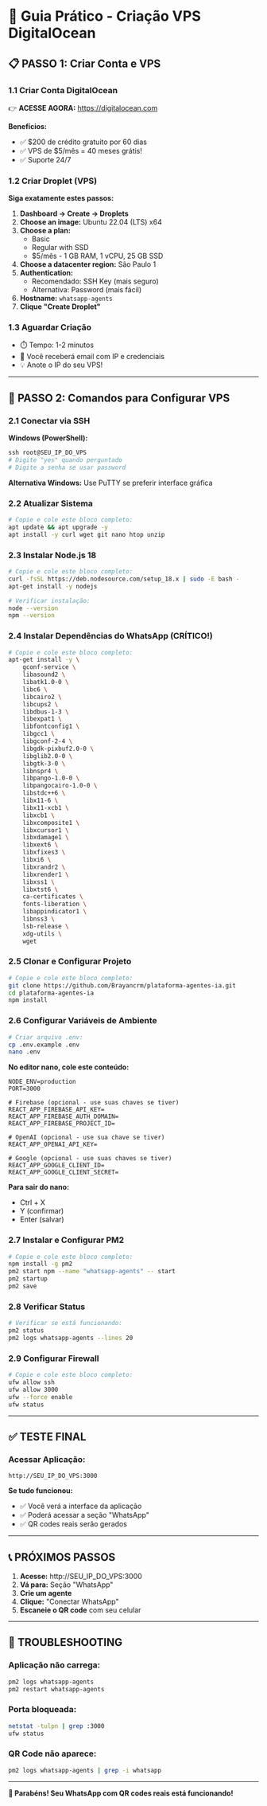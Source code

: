 # 🚀 **Guia Prático - Criação VPS DigitalOcean**

## **📋 PASSO 1: Criar Conta e VPS**

### **1.1 Criar Conta DigitalOcean**
👉 **ACESSE AGORA:** https://digitalocean.com

**Benefícios:**
- ✅ $200 de crédito gratuito por 60 dias
- ✅ VPS de $5/mês = 40 meses grátis!
- ✅ Suporte 24/7

### **1.2 Criar Droplet (VPS)**

**Siga exatamente estes passos:**

1. **Dashboard → Create → Droplets**
2. **Choose an image:** Ubuntu 22.04 (LTS) x64
3. **Choose a plan:** 
   - Basic
   - Regular with SSD
   - $5/mês - 1 GB RAM, 1 vCPU, 25 GB SSD
4. **Choose a datacenter region:** São Paulo 1
5. **Authentication:**
   - Recomendado: SSH Key (mais seguro)
   - Alternativa: Password (mais fácil)
6. **Hostname:** `whatsapp-agents`
7. **Clique "Create Droplet"**

### **1.3 Aguardar Criação**
- ⏱️ Tempo: 1-2 minutos
- 📧 Você receberá email com IP e credenciais
- 💡 Anote o IP do seu VPS!

---

## **🔧 PASSO 2: Comandos para Configurar VPS**

### **2.1 Conectar via SSH**

**Windows (PowerShell):**
```powershell
ssh root@SEU_IP_DO_VPS
# Digite "yes" quando perguntado
# Digite a senha se usar password
```

**Alternativa Windows:** Use PuTTY se preferir interface gráfica

### **2.2 Atualizar Sistema**
```bash
# Copie e cole este bloco completo:
apt update && apt upgrade -y
apt install -y curl wget git nano htop unzip
```

### **2.3 Instalar Node.js 18**
```bash
# Copie e cole este bloco completo:
curl -fsSL https://deb.nodesource.com/setup_18.x | sudo -E bash -
apt-get install -y nodejs

# Verificar instalação:
node --version
npm --version
```

### **2.4 Instalar Dependências do WhatsApp (CRÍTICO!)**
```bash
# Copie e cole este bloco completo:
apt-get install -y \
    gconf-service \
    libasound2 \
    libatk1.0-0 \
    libc6 \
    libcairo2 \
    libcups2 \
    libdbus-1-3 \
    libexpat1 \
    libfontconfig1 \
    libgcc1 \
    libgconf-2-4 \
    libgdk-pixbuf2.0-0 \
    libglib2.0-0 \
    libgtk-3-0 \
    libnspr4 \
    libpango-1.0-0 \
    libpangocairo-1.0-0 \
    libstdc++6 \
    libx11-6 \
    libx11-xcb1 \
    libxcb1 \
    libxcomposite1 \
    libxcursor1 \
    libxdamage1 \
    libxext6 \
    libxfixes3 \
    libxi6 \
    libxrandr2 \
    libxrender1 \
    libxss1 \
    libxtst6 \
    ca-certificates \
    fonts-liberation \
    libappindicator1 \
    libnss3 \
    lsb-release \
    xdg-utils \
    wget
```

### **2.5 Clonar e Configurar Projeto**
```bash
# Copie e cole este bloco completo:
git clone https://github.com/Brayancrm/plataforma-agentes-ia.git
cd plataforma-agentes-ia
npm install
```

### **2.6 Configurar Variáveis de Ambiente**
```bash
# Criar arquivo .env:
cp .env.example .env
nano .env
```

**No editor nano, cole este conteúdo:**
```env
NODE_ENV=production
PORT=3000

# Firebase (opcional - use suas chaves se tiver)
REACT_APP_FIREBASE_API_KEY=
REACT_APP_FIREBASE_AUTH_DOMAIN=
REACT_APP_FIREBASE_PROJECT_ID=

# OpenAI (opcional - use sua chave se tiver)
REACT_APP_OPENAI_API_KEY=

# Google (opcional - use suas chaves se tiver)
REACT_APP_GOOGLE_CLIENT_ID=
REACT_APP_GOOGLE_CLIENT_SECRET=
```

**Para sair do nano:**
- Ctrl + X
- Y (confirmar)
- Enter (salvar)

### **2.7 Instalar e Configurar PM2**
```bash
# Copie e cole este bloco completo:
npm install -g pm2
pm2 start npm --name "whatsapp-agents" -- start
pm2 startup
pm2 save
```

### **2.8 Verificar Status**
```bash
# Verificar se está funcionando:
pm2 status
pm2 logs whatsapp-agents --lines 20
```

### **2.9 Configurar Firewall**
```bash
# Copie e cole este bloco completo:
ufw allow ssh
ufw allow 3000
ufw --force enable
ufw status
```

---

## **✅ TESTE FINAL**

### **Acessar Aplicação:**
```
http://SEU_IP_DO_VPS:3000
```

**Se tudo funcionou:**
- ✅ Você verá a interface da aplicação
- ✅ Poderá acessar a seção "WhatsApp"
- ✅ QR codes reais serão gerados

---

## **📞 PRÓXIMOS PASSOS**

1. **Acesse:** http://SEU_IP_DO_VPS:3000
2. **Vá para:** Seção "WhatsApp"
3. **Crie um agente**
4. **Clique:** "Conectar WhatsApp"
5. **Escaneie o QR code** com seu celular

---

## **🚨 TROUBLESHOOTING**

### **Aplicação não carrega:**
```bash
pm2 logs whatsapp-agents
pm2 restart whatsapp-agents
```

### **Porta bloqueada:**
```bash
netstat -tulpn | grep :3000
ufw status
```

### **QR Code não aparece:**
```bash
pm2 logs whatsapp-agents | grep -i whatsapp
```

---

**🎉 Parabéns! Seu WhatsApp com QR codes reais está funcionando!**
